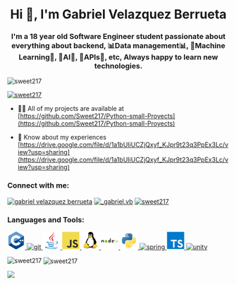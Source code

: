 <h1 align="center">Hi 👋, I'm Gabriel Velazquez Berrueta</h1>
<h3 align="center">I'm a 18 year old Software Engineer student passionate about everything about backend, 📊Data management📊, 🤖Machine Learning🤖, 🧠AI🧠, 🧩APIs🧩, etc, Always happy to learn new technologies.</h3>

<p align="left"> <img src="https://komarev.com/ghpvc/?username=sweet217&label=Profile%20views&color=0e75b6&style=flat" alt="sweet217" /> </p>

<p align="left"> <a href="https://github.com/ryo-ma/github-profile-trophy"><img src="https://github-profile-trophy.vercel.app/?username=sweet217" alt="sweet217" /></a> </p>

- 👨‍💻 All of my projects are available at [https://github.com/Sweet217/Python-small-Proyects](https://github.com/Sweet217/Python-small-Proyects)

- 📄 Know about my experiences [https://drive.google.com/file/d/1a1bUIiUCZjQxyf_KJpr9t23q3PpEx3Lc/view?usp=sharing](https://drive.google.com/file/d/1a1bUIiUCZjQxyf_KJpr9t23q3PpEx3Lc/view?usp=sharing)

<h3 align="left">Connect with me:</h3>
<p align="left">
<a href="https://www.linkedin.com/in/gabriel-velazquez-berrueta-53a3b925a/" target="blank"><img align="center" src="https://raw.githubusercontent.com/rahuldkjain/github-profile-readme-generator/master/src/images/icons/Social/linked-in-alt.svg" alt="gabriel velazquez berrueta" height="30" width="40" /></a>
<a href="https://instagram.com/_gabriel.vb" target="blank"><img align="center" src="https://raw.githubusercontent.com/rahuldkjain/github-profile-readme-generator/master/src/images/icons/Social/instagram.svg" alt="_gabriel.vb" height="30" width="40" /></a>
<a href="https://www.leetcode.com/sweet217" target="blank"><img align="center" src="https://raw.githubusercontent.com/rahuldkjain/github-profile-readme-generator/master/src/images/icons/Social/leet-code.svg" alt="sweet217" height="30" width="40" /></a>
</p>

<h3 align="left">Languages and Tools:</h3>
<p align="left"> <a href="https://www.w3schools.com/cpp/" target="_blank" rel="noreferrer"> <img src="https://raw.githubusercontent.com/devicons/devicon/master/icons/cplusplus/cplusplus-original.svg" alt="cplusplus" width="40" height="40"/> </a> <a href="https://git-scm.com/" target="_blank" rel="noreferrer"> <img src="https://www.vectorlogo.zone/logos/git-scm/git-scm-icon.svg" alt="git" width="40" height="40"/> </a> <a href="https://www.java.com" target="_blank" rel="noreferrer"> <img src="https://raw.githubusercontent.com/devicons/devicon/master/icons/java/java-original.svg" alt="java" width="40" height="40"/> </a> <a href="https://developer.mozilla.org/en-US/docs/Web/JavaScript" target="_blank" rel="noreferrer"> <img src="https://raw.githubusercontent.com/devicons/devicon/master/icons/javascript/javascript-original.svg" alt="javascript" width="40" height="40"/> </a> <a href="https://www.linux.org/" target="_blank" rel="noreferrer"> <img src="https://raw.githubusercontent.com/devicons/devicon/master/icons/linux/linux-original.svg" alt="linux" width="40" height="40"/> </a> <a href="https://nodejs.org" target="_blank" rel="noreferrer"> <img src="https://raw.githubusercontent.com/devicons/devicon/master/icons/nodejs/nodejs-original-wordmark.svg" alt="nodejs" width="40" height="40"/> </a> <a href="https://www.python.org" target="_blank" rel="noreferrer"> <img src="https://raw.githubusercontent.com/devicons/devicon/master/icons/python/python-original.svg" alt="python" width="40" height="40"/> </a> <a href="https://spring.io/" target="_blank" rel="noreferrer"> <img src="https://www.vectorlogo.zone/logos/springio/springio-icon.svg" alt="spring" width="40" height="40"/> </a> <a href="https://www.typescriptlang.org/" target="_blank" rel="noreferrer"> <img src="https://raw.githubusercontent.com/devicons/devicon/master/icons/typescript/typescript-original.svg" alt="typescript" width="40" height="40"/> </a> <a href="https://unity.com/" target="_blank" rel="noreferrer"> <img src="https://www.vectorlogo.zone/logos/unity3d/unity3d-icon.svg" alt="unity" width="40" height="40"/> </a> </p>

<p><img align="left" src="https://github-readme-stats.vercel.app/api/top-langs?username=sweet217&show_icons=true&locale=en&layout=compact" alt="sweet217" /></p>

<p>&nbsp;<img align="center" src="https://github-readme-stats.vercel.app/api?username=sweet217&show_icons=true&locale=en" alt="sweet217" /></p>

![](https://leetcard.jacoblin.cool/Sweet217?theme=light,unicorn)
